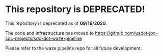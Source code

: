 # This repository is DEPRECATED!

This repository is deprecated as of **09/16/2020**.

The code and infrastructure has moved to https://github.com/usdot-jpo-sdc-projects/sdc-dot-waze-pipeline

Please refer to the waze pipeline repo for all future development.
